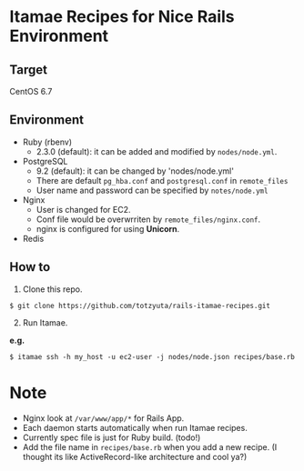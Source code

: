 # Itamae Recipes for Nice Rails Environment

## Target

CentOS 6.7

## Environment

* Ruby (rbenv)
  * 2.3.0 (default): it can be added and modified by `nodes/node.yml`.
* PostgreSQL
  * 9.2 (default): it can be changed by 'nodes/node.yml'
  * There are default `pg_hba.conf` and `postgresql.conf` in `remote_files`
  * User name and password can be specified by `notes/node.yml`
* Nginx
  * User is changed for EC2.
  * Conf file would be overwrriten by `remote_files/nginx.conf`.
  * nginx is configured for using **Unicorn**.
* Redis

## How to

1. Clone this repo.

```
$ git clone https://github.com/totzyuta/rails-itamae-recipes.git
```

2. Run Itamae.

__e.g.__

```
$ itamae ssh -h my_host -u ec2-user -j nodes/node.json recipes/base.rb
```

# Note

* Nginx look at `/var/www/app/*` for Rails App.
* Each daemon starts automatically when run Itamae recipes.
* Currently spec file is just for Ruby build. (todo!)
* Add the file name in `recipes/base.rb` when you add a new recipe. (I thought its like ActiveRecord-like architecture and cool ya?)
